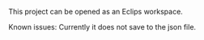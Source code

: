 This project can be opened as an Eclips workspace.

Known issues:
Currently it does not save to the json file.

